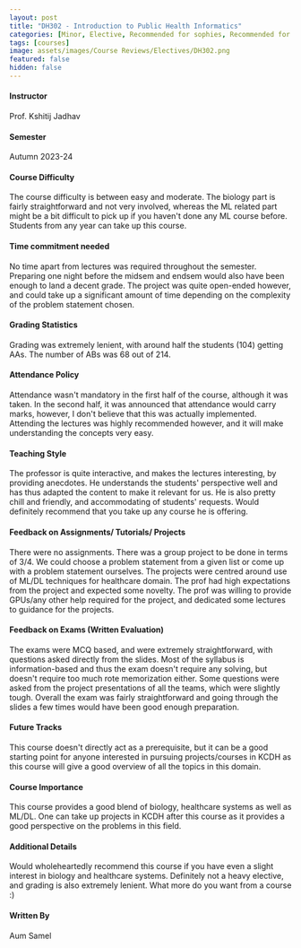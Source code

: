 ```yaml
---
layout: post
title: "DH302 - Introduction to Public Health Informatics"
categories: [Minor, Elective, Recommended for sophies, Recommended for thirdies, Recommended for fourthies, Machine Learning and AI, Healthcare]
tags: [courses]
image: assets/images/Course Reviews/Electives/DH302.png
featured: false
hidden: false
---
```


#### Instructor
Prof. Kshitij Jadhav

#### Semester
Autumn 2023-24

#### Course Difficulty
The course difficulty is between easy and moderate. The biology part is fairly straightforward and not very involved, whereas the ML related part might be a bit difficult to pick up if you haven't done any ML course before. Students from any year can take up this course.

#### Time commitment needed
No time apart from lectures was required throughout the semester. Preparing one night before the midsem and endsem would also have been enough to land a decent grade. The project was quite open-ended however, and could take up a significant amount of time depending on the complexity of the problem statement chosen.  

#### Grading Statistics
Grading was extremely lenient, with around half the students (104) getting AAs. The number of ABs was 68 out of 214.

#### Attendance Policy
Attendance wasn't mandatory in the first half of the course, although it was taken. In the second half, it was announced that attendance would carry marks, however, I don't believe that this was actually implemented. Attending the lectures was highly recommended however, and it will make understanding the concepts very easy.

#### Teaching Style
The professor is quite interactive, and makes the lectures interesting, by providing anecdotes. He understands the students' perspective well and has thus adapted the content to make it relevant for us. He is also pretty chill and friendly, and accommodating of students' requests. Would definitely recommend that you take up any course he is offering. 

#### Feedback on Assignments/ Tutorials/ Projects
There were no assignments. There was a group project to be done in terms of 3/4. We could choose a problem statement from a given list or come up with a problem statement ourselves. The projects were centred around use of ML/DL techniques for healthcare domain. The prof had high expectations from the project and expected some novelty. The prof was willing to provide GPUs/any other help required for the project, and dedicated some lectures to guidance for the projects.

#### Feedback on Exams (Written Evaluation)
The exams were MCQ based, and were extremely straightforward, with questions asked directly from the slides. Most of the syllabus is information-based and thus the exam doesn't require any solving, but doesn't require too much rote memorization either. Some questions were asked from the project presentations of all the teams, which were slightly tough. Overall the exam was fairly straightforward and going through the slides a few times would have been good enough preparation.

#### Future Tracks
This course doesn't directly act as a prerequisite, but it can be a good starting point for anyone interested in pursuing projects/courses in KCDH as this course will give a good overview of all the topics in this domain.

#### Course Importance
This course provides a good blend of biology, healthcare systems as well as ML/DL. One can take up projects in KCDH after this course as it provides a good perspective on the problems in this field. 

#### Additional Details
Would wholeheartedly recommend this course if you have even a slight interest in biology and healthcare systems. Definitely not a heavy elective, and grading is also extremely lenient. What more do you want from a course :)

#### Written By
Aum Samel

